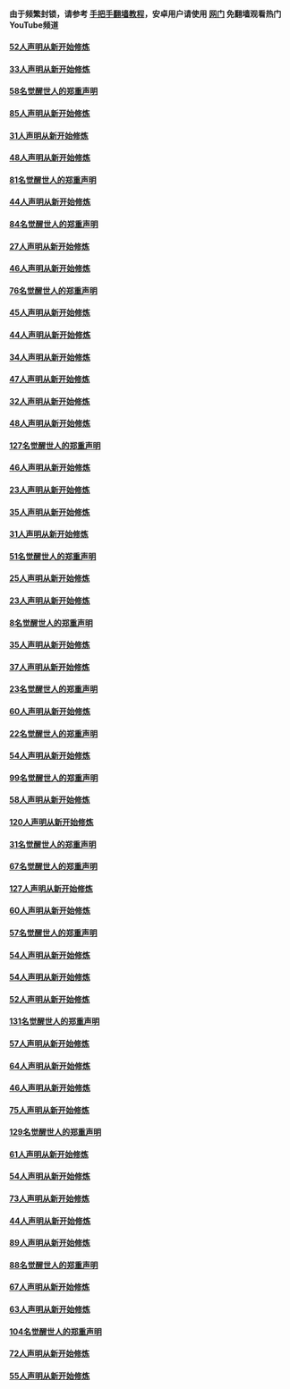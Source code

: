 #### 由于频繁封锁，请参考 [手把手翻墙教程](https://github.com/gfw-breaker/guides/wiki/)，安卓用户请使用 [网门](https://github.com/gfw-breaker/nogfw/blob/master/dl.md?t=03161300) 免翻墙观看热门YouTube频道 

#### [52人声明从新开始修炼](../pages/91/421846.md?t=03161300) 

#### [33人声明从新开始修炼](../pages/91/421804.md?t=03161300) 

#### [58名觉醒世人的郑重声明](../pages/91/421845.md?t=03161300) 

#### [85人声明从新开始修炼](../pages/91/421769.md?t=03161300) 

#### [31人声明从新开始修炼](../pages/91/421763.md?t=03161300) 

#### [48人声明从新开始修炼](../pages/91/421605.md?t=03161300) 

#### [81名觉醒世人的郑重声明](../pages/91/421656.md?t=03161300) 

#### [44人声明从新开始修炼](../pages/91/421544.md?t=03161300) 

#### [84名觉醒世人的郑重声明](../pages/91/421543.md?t=03161300) 

#### [27人声明从新开始修炼](../pages/91/421465.md?t=03161300) 

#### [46人声明从新开始修炼](../pages/91/421454.md?t=03161300) 

#### [76名觉醒世人的郑重声明](../pages/91/421453.md?t=03161300) 

#### [45人声明从新开始修炼](../pages/91/421452.md?t=03161300) 

#### [44人声明从新开始修炼](../pages/91/421422.md?t=03161300) 

#### [34人声明从新开始修炼](../pages/91/421322.md?t=03161300) 

#### [47人声明从新开始修炼](../pages/91/421264.md?t=03161300) 

#### [32人声明从新开始修炼](../pages/91/421225.md?t=03161300) 

#### [48人声明从新开始修炼](../pages/91/421202.md?t=03161300) 

#### [127名觉醒世人的郑重声明](../pages/91/421224.md?t=03161300) 

#### [46人声明从新开始修炼](../pages/91/421203.md?t=03161300) 

#### [23人声明从新开始修炼](../pages/91/421138.md?t=03161300) 

#### [35人声明从新开始修炼](../pages/91/421122.md?t=03161300) 

#### [31人声明从新开始修炼](../pages/91/421081.md?t=03161300) 

#### [51名觉醒世人的郑重声明](../pages/91/421080.md?t=03161300) 

#### [25人声明从新开始修炼](../pages/91/421020.md?t=03161300) 

#### [23人声明从新开始修炼](../pages/91/420884.md?t=03161300) 

#### [8名觉醒世人的郑重声明](../pages/91/420883.md?t=03161300) 

#### [35人声明从新开始修炼](../pages/91/420809.md?t=03161300) 

#### [37人声明从新开始修炼](../pages/91/420766.md?t=03161300) 

#### [23名觉醒世人的郑重声明](../pages/91/420765.md?t=03161300) 

#### [60人声明从新开始修炼](../pages/91/420727.md?t=03161300) 

#### [22名觉醒世人的郑重声明](../pages/91/420726.md?t=03161300) 

#### [54人声明从新开始修炼](../pages/91/420529.md?t=03161300) 

#### [99名觉醒世人的郑重声明](../pages/91/420528.md?t=03161300) 

#### [58人声明从新开始修炼](../pages/91/420198.md?t=03161300) 

#### [120人声明从新开始修炼](../pages/91/420141.md?t=03161300) 

#### [31名觉醒世人的郑重声明](../pages/91/420197.md?t=03161300) 

#### [67名觉醒世人的郑重声明](../pages/91/420140.md?t=03161300) 

#### [127人声明从新开始修炼](../pages/91/420082.md?t=03161300) 

#### [60人声明从新开始修炼](../pages/91/420081.md?t=03161300) 

#### [57名觉醒世人的郑重声明](../pages/91/420080.md?t=03161300) 

#### [54人声明从新开始修炼](../pages/91/419533.md?t=03161300) 

#### [54人声明从新开始修炼](../pages/91/419532.md?t=03161300) 

#### [52人声明从新开始修炼](../pages/91/419531.md?t=03161300) 

#### [131名觉醒世人的郑重声明](../pages/91/419530.md?t=03161300) 

#### [57人声明从新开始修炼](../pages/91/419430.md?t=03161300) 

#### [64人声明从新开始修炼](../pages/91/419429.md?t=03161300) 

#### [46人声明从新开始修炼](../pages/91/419428.md?t=03161300) 

#### [75人声明从新开始修炼](../pages/91/419427.md?t=03161300) 

#### [129名觉醒世人的郑重声明](../pages/91/419426.md?t=03161300) 

#### [61人声明从新开始修炼](../pages/91/419198.md?t=03161300) 

#### [54人声明从新开始修炼](../pages/91/419197.md?t=03161300) 

#### [73人声明从新开始修炼](../pages/91/419196.md?t=03161300) 

#### [44人声明从新开始修炼](../pages/91/419075.md?t=03161300) 

#### [89人声明从新开始修炼](../pages/91/419074.md?t=03161300) 

#### [88名觉醒世人的郑重声明](../pages/91/419195.md?t=03161300) 

#### [67人声明从新开始修炼](../pages/91/419073.md?t=03161300) 

#### [63人声明从新开始修炼](../pages/91/419072.md?t=03161300) 

#### [104名觉醒世人的郑重声明](../pages/91/419071.md?t=03161300) 

#### [72人声明从新开始修炼](../pages/91/418902.md?t=03161300) 

#### [55人声明从新开始修炼](../pages/91/418901.md?t=03161300) 

